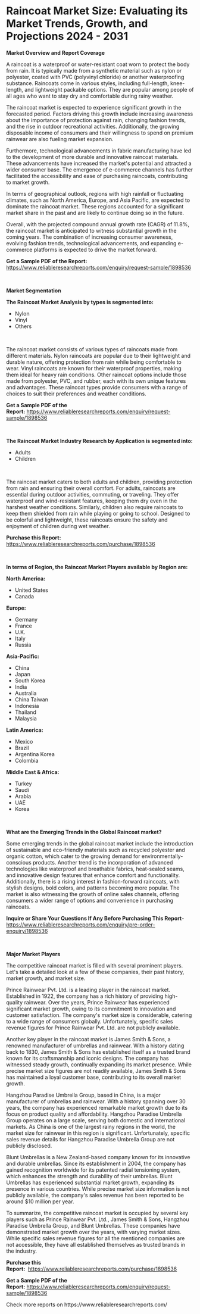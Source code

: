 <p><h1>Raincoat Market Size: Evaluating its Market Trends, Growth, and Projections 2024 - 2031</h1></p><p><strong>Market Overview and Report Coverage</strong></p>
<p><p>A raincoat is a waterproof or water-resistant coat worn to protect the body from rain. It is typically made from a synthetic material such as nylon or polyester, coated with PVC (polyvinyl chloride) or another waterproofing substance. Raincoats come in various styles, including full-length, knee-length, and lightweight packable options. They are popular among people of all ages who want to stay dry and comfortable during rainy weather.</p><p>The raincoat market is expected to experience significant growth in the forecasted period. Factors driving this growth include increasing awareness about the importance of protection against rain, changing fashion trends, and the rise in outdoor recreational activities. Additionally, the growing disposable income of consumers and their willingness to spend on premium rainwear are also fueling market expansion.</p><p>Furthermore, technological advancements in fabric manufacturing have led to the development of more durable and innovative raincoat materials. These advancements have increased the market's potential and attracted a wider consumer base. The emergence of e-commerce channels has further facilitated the accessibility and ease of purchasing raincoats, contributing to market growth.</p><p>In terms of geographical outlook, regions with high rainfall or fluctuating climates, such as North America, Europe, and Asia Pacific, are expected to dominate the raincoat market. These regions accounted for a significant market share in the past and are likely to continue doing so in the future.</p><p>Overall, with the projected compound annual growth rate (CAGR) of 11.8%, the raincoat market is anticipated to witness substantial growth in the coming years. The combination of increasing consumer awareness, evolving fashion trends, technological advancements, and expanding e-commerce platforms is expected to drive the market forward.</p></p>
<p><strong>Get a Sample PDF of the Report:</strong> <a href="https://www.reliableresearchreports.com/enquiry/request-sample/1898536">https://www.reliableresearchreports.com/enquiry/request-sample/1898536</a></p>
<p>&nbsp;</p>
<p><strong>Market Segmentation</strong></p>
<p><strong>The Raincoat Market Analysis by types is segmented into:</strong></p>
<p><ul><li>Nylon</li><li>Vinyl</li><li>Others</li></ul></p>
<p>&nbsp;</p>
<p><p>The raincoat market consists of various types of raincoats made from different materials. Nylon raincoats are popular due to their lightweight and durable nature, offering protection from rain while being comfortable to wear. Vinyl raincoats are known for their waterproof properties, making them ideal for heavy rain conditions. Other raincoat options include those made from polyester, PVC, and rubber, each with its own unique features and advantages. These raincoat types provide consumers with a range of choices to suit their preferences and weather conditions.</p></p>
<p><strong>Get a Sample PDF of the Report:</strong>&nbsp;<a href="https://www.reliableresearchreports.com/enquiry/request-sample/1898536">https://www.reliableresearchreports.com/enquiry/request-sample/1898536</a></p>
<p>&nbsp;</p>
<p><strong>The Raincoat Market Industry Research by Application is segmented into:</strong></p>
<p><ul><li>Adults</li><li>Children</li></ul></p>
<p>&nbsp;</p>
<p><p>The raincoat market caters to both adults and children, providing protection from rain and ensuring their overall comfort. For adults, raincoats are essential during outdoor activities, commuting, or traveling. They offer waterproof and wind-resistant features, keeping them dry even in the harshest weather conditions. Similarly, children also require raincoats to keep them shielded from rain while playing or going to school. Designed to be colorful and lightweight, these raincoats ensure the safety and enjoyment of children during wet weather.</p></p>
<p><strong>Purchase this Report:</strong>&nbsp; <a href="https://www.reliableresearchreports.com/purchase/1898536">https://www.reliableresearchreports.com/purchase/1898536</a></p>
<p>&nbsp;</p>
<p><strong>In terms of Region, the Raincoat Market Players available by Region are:</strong></p>
<p>
    <p> <strong> North America: </strong>
        <ul>
            <li>United States</li>
            <li>Canada</li>
        </ul>
        </p> 
    <p> <strong> Europe: </strong>
        <ul>
            <li>Germany</li>
            <li>France</li>
            <li>U.K.</li>
            <li>Italy</li>
            <li>Russia</li>
        </ul>
        </p> 
    <p> <strong> Asia-Pacific: </strong>
        <ul>
            <li>China</li>
            <li>Japan</li>
            <li>South Korea</li>
            <li>India</li>
            <li>Australia</li>
            <li>China Taiwan</li>
            <li>Indonesia</li>
            <li>Thailand</li>
            <li>Malaysia</li>
        </ul>
        </p> 
    <p> <strong> Latin America: </strong>
        <ul>
            <li>Mexico</li>
            <li>Brazil</li>
            <li>Argentina Korea</li>
            <li>Colombia</li>
        </ul>
        </p> 
    <p> <strong> Middle East & Africa: </strong>
        <ul>
            <li>Turkey</li>
            <li>Saudi</li>
            <li>Arabia</li>
            <li>UAE</li>
            <li>Korea</li>
        </ul>
    </p>
    </p>
<p>&nbsp;</p>
<p><strong>What are the Emerging Trends in the Global Raincoat market?</strong></p>
<p><p>Some emerging trends in the global raincoat market include the introduction of sustainable and eco-friendly materials such as recycled polyester and organic cotton, which cater to the growing demand for environmentally-conscious products. Another trend is the incorporation of advanced technologies like waterproof and breathable fabrics, heat-sealed seams, and innovative design features that enhance comfort and functionality. Additionally, there is a rising interest in fashion-forward raincoats, with stylish designs, bold colors, and patterns becoming more popular. The market is also witnessing the growth of online sales channels, offering consumers a wider range of options and convenience in purchasing raincoats.</p></p>
<p><strong>Inquire or Share Your Questions If Any Before Purchasing This Report</strong>- <a href="https://www.reliableresearchreports.com/enquiry/pre-order-enquiry/1898536">https://www.reliableresearchreports.com/enquiry/pre-order-enquiry/1898536</a></p>
<p>&nbsp;</p>
<p><strong>Major Market Players</strong></p>
<p><p>The competitive raincoat market is filled with several prominent players. Let's take a detailed look at a few of these companies, their past history, market growth, and market size. </p><p>Prince Rainwear Pvt. Ltd. is a leading player in the raincoat market. Established in 1922, the company has a rich history of providing high-quality rainwear. Over the years, Prince Rainwear has experienced significant market growth, owing to its commitment to innovation and customer satisfaction. The company's market size is considerable, catering to a wide range of consumers globally. Unfortunately, specific sales revenue figures for Prince Rainwear Pvt. Ltd. are not publicly available.</p><p>Another key player in the raincoat market is James Smith & Sons, a renowned manufacturer of umbrellas and rainwear. With a history dating back to 1830, James Smith & Sons has established itself as a trusted brand known for its craftsmanship and iconic designs. The company has witnessed steady growth, continually expanding its market presence. While precise market size figures are not readily available, James Smith & Sons has maintained a loyal customer base, contributing to its overall market growth.</p><p>Hangzhou Paradise Umbrella Group, based in China, is a major manufacturer of umbrellas and rainwear. With a history spanning over 30 years, the company has experienced remarkable market growth due to its focus on product quality and affordability. Hangzhou Paradise Umbrella Group operates on a large scale, serving both domestic and international markets. As China is one of the largest rainy regions in the world, the market size for rainwear in this region is significant. Unfortunately, specific sales revenue details for Hangzhou Paradise Umbrella Group are not publicly disclosed.</p><p>Blunt Umbrellas is a New Zealand-based company known for its innovative and durable umbrellas. Since its establishment in 2004, the company has gained recognition worldwide for its patented radial tensioning system, which enhances the strength and durability of their umbrellas. Blunt Umbrellas has experienced substantial market growth, expanding its presence in various countries. While precise market size information is not publicly available, the company's sales revenue has been reported to be around $10 million per year.</p><p>To summarize, the competitive raincoat market is occupied by several key players such as Prince Rainwear Pvt. Ltd., James Smith & Sons, Hangzhou Paradise Umbrella Group, and Blunt Umbrellas. These companies have demonstrated market growth over the years, with varying market sizes. While specific sales revenue figures for all the mentioned companies are not accessible, they have all established themselves as trusted brands in the industry.</p></p>
<p><strong>Purchase this Report:</strong>&nbsp;&nbsp;<a href="https://www.reliableresearchreports.com/purchase/1898536">https://www.reliableresearchreports.com/purchase/1898536</a></p>
<p></p>
<p><strong>Get a Sample PDF of the Report:</strong>&nbsp;<a href="https://www.reliableresearchreports.com/enquiry/request-sample/1898536">https://www.reliableresearchreports.com/enquiry/request-sample/1898536</a></p>
<p>Check more reports on https://www.reliableresearchreports.com/</p>
